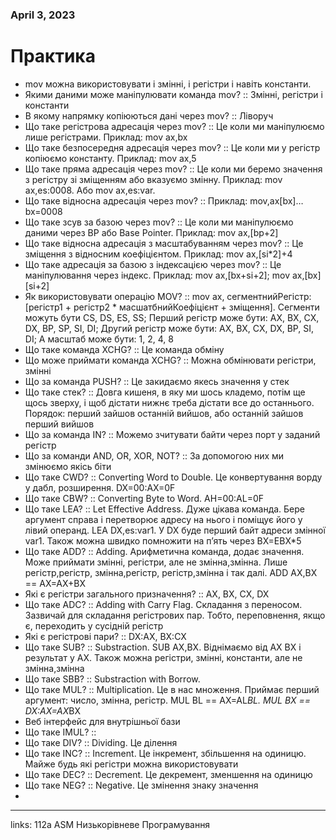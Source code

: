 
### April 3, 2023

# Практика

- mov можна використовувати і змінні, і регістри і навіть константи.
- Якими даними може маніпулювати команда mov? :: Змінні, регістри і константи
- В якому напрямку копіюються дані через mov? :: Ліворуч
- Що таке регістрова адресація через mov? :: Це коли ми маніпулюємо лише регістрами. Приклад: mov ax,bx
- Що таке безпосередня адресація через mov? :: Це коли ми у регістр копіюємо константу. Приклад: mov ax,5
- Що таке пряма адресація через mov? :: Це коли ми беремо значення з регістру зі зміщенням або вказуємо змінну. Приклад: mov ax,es:0008. Або mov ax,es:var.
- Що таке відносна адресація через mov? :: Приклад: mov,ax[bx]… bx=0008
- Що таке зсув за базою через mov? :: Це коли ми маніпулюємо даними через BP або Base Pointer. Приклад: mov ax,[bp+2]
- Що таке відносна адресація з масштабуванням через mov? :: Це зміщення з відносним коефіцієнтом. Приклад: mov ax,[si*2]+4
- Що таке адресація за базою з індексацією через mov? :: Це маніпулювання через індекс. Приклад: mov ax,[bx+si+2]; mov ax,[bx][si+2]
- Як використовувати операцію MOV? :: mov ax, сегментнийРегістр:[регістр1 + регістр2 * масшатбнийКоефіцієнт + зміщення]. Сегменти можуть бути CS, DS, ES, SS; Перший регістр може бути: AX, BX, CX, DX, BP, SP, SI, DI; Другий регістр може бути: AX, BX, CX, DX, BP, SI, DI; А масштаб може бути: 1, 2, 4, 8
- Що таке команда XCHG? :: Це команда обміну
- Що може приймати команда XCHG? :: Можна обмінювати регістри, змінні
- Що за команда PUSH? :: Це закидаємо якесь значення у стек
- Що таке стек? :: Довга кишеня, в яку ми шось кладемо, потім ще щось зверху, і щоб дістати нижнє треба дістати все до останнього. Порядок: перший зайшов останній вийшов, або останній зайшов перший вийшов
- Що за команда IN? :: Можемо зчитувати байти через порт у заданий регістр
- Що за команди AND, OR, XOR, NOT? :: За допомогою них ми змінюємо якісь біти
- Що таке CWD? :: Converting Word to Double. Це конвертування ворду у дабл, розширення. DX=00:AX=0F
- Що таке CBW? :: Converting Byte to Word. AH=00:AL=0F
- Що таке LEA? :: Let Effective Address. Дуже цікава команда. Бере аргумент справа і перетворює адресу на нього і поміщує його у лівий операнд. LEA DX,es:var1. У DX буде перший байт адреси змінної var1. Також можна швидко помножити на п’ять через BX=EBX*5
- Що таке ADD? :: Adding. Арифметична команда, додає значення. Може приймати змінні, регістри, але не змінна,змінна. Лише регістр,регістр, змінна,регістр, регістр,змінна і так далі. ADD AX,BX == AX=AX+BX
- Які є регістри загального призначення? :: AX, BX, CX, DX
- Що таке ADC? :: Adding with Carry Flag. Складання з переносом. Зазвичай для складання регістрових пар. Тобто, переповнення, якщо є, переходить у сусідній регістр
- Які є регістрові пари? :: DX:AX, BX:CX
- Що таке SUB? :: Substraction. SUB AX,BX. Віднімаємо від AX BX і результат у AX. Також можна регістри, змінні, константи, але не змінна,змінна
- Що таке SBB? :: Substraction with Borrow.
- Що таке MUL? :: Multiplication. Це в нас множення. Приймає перший аргумент: число, змінна, регістр. MUL BL == AX=AL*BL. MUL BX == DX:AX=AX*BX
- Веб інтерфейс для внутрішньої бази
- Що таке IMUL? ::
- Що таке DIV? :: Dividing. Це ділення
- Що таке INC? :: Increment. Це інкремент, збільшення на одиницю. Майже будь які регістри можна використовувати
- Що таке DEC? :: Decrement. Це декремент, зменшення на одиницю
- Що таке NEG? :: Negative. Це змінення знаку значення
- 



---

links: 112a ASM Низькорівневе Програмування

